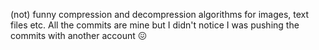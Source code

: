 (not) funny compression and decompression algorithms for images, text files etc.
All the commits are mine but I didn't notice I was pushing the commits with another account 😖
